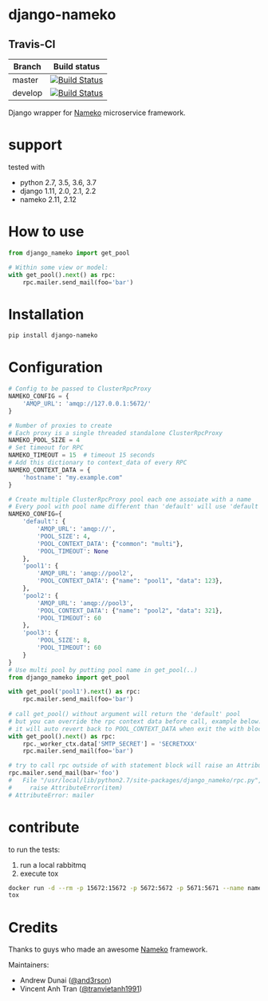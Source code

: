 # django-nameko

## Travis-CI
| Branch  | Build status                             |
| ------- | ---------------------------------------- |
| master  | [![Build Status](https://travis-ci.org/and3rson/django-nameko.svg?branch=master)](https://travis-ci.org/and3rson/django-nameko) |
| develop | [![Build Status](https://travis-ci.org/and3rson/django-nameko.svg?branch=develop)](https://travis-ci.org/and3rson/django-nameko) |

Django wrapper for [Nameko] microservice framework.


# support
tested with 

- python 2.7, 3.5, 3.6, 3.7
- django 1.11, 2.0, 2.1, 2.2
- nameko 2.11, 2.12

# How to use

```python
from django_nameko import get_pool           

# Within some view or model:
with get_pool().next() as rpc:
    rpc.mailer.send_mail(foo='bar')
```

# Installation

```sh
pip install django-nameko
```

# Configuration

```python
# Config to be passed to ClusterRpcProxy 
NAMEKO_CONFIG = { 
    'AMQP_URL': 'amqp://127.0.0.1:5672/'
}  

# Number of proxies to create 
# Each proxy is a single threaded standalone ClusterRpcProxy
NAMEKO_POOL_SIZE = 4
# Set timeout for RPC
NAMEKO_TIMEOUT = 15  # timeout 15 seconds
# Add this dictionary to context_data of every RPC
NAMEKO_CONTEXT_DATA = {
    'hostname': "my.example.com"
}

# Create multiple ClusterRpcProxy pool each one assoiate with a name
# Every pool with pool name different than 'default' will use 'default' pool config as default configuration
NAMEKO_CONFIG={
    'default': {
        'AMQP_URL': 'amqp://',
        'POOL_SIZE': 4,
        'POOL_CONTEXT_DATA': {"common": "multi"},
        'POOL_TIMEOUT': None
    },
    'pool1': {
        'AMQP_URL': 'amqp://pool2',
        'POOL_CONTEXT_DATA': {"name": "pool1", "data": 123},
    },
    'pool2': {
        'AMQP_URL': 'amqp://pool3',
        'POOL_CONTEXT_DATA': {"name": "pool2", "data": 321},
        'POOL_TIMEOUT': 60
    },
    'pool3': {
        'POOL_SIZE': 8,
        'POOL_TIMEOUT': 60
    }
}
# Use multi pool by putting pool name in get_pool(..)
from django_nameko import get_pool

with get_pool('pool1').next() as rpc:
    rpc.mailer.send_mail(foo='bar')
    
# call get_pool() without argument will return the 'default' pool
# but you can override the rpc context data before call, example below.
# it will auto revert back to POOL_CONTEXT_DATA when exit the with block
with get_pool().next() as rpc:
    rpc._worker_ctx.data['SMTP_SECRET'] = 'SECRETXXX'
    rpc.mailer.send_mail(foo='bar')

# try to call rpc outside of with statement block will raise an AttributeError exception 
rpc.mailer.send_mail(bar='foo')
#   File "/usr/local/lib/python2.7/site-packages/django_nameko/rpc.py", line 69, in __getattr__
#     raise AttributeError(item)
# AttributeError: mailer

```

# contribute

to run the tests:
1. run a local rabbitmq
2. execute tox 
```bash
docker run -d --rm -p 15672:15672 -p 5672:5672 -p 5671:5671 --name nameko-rabbitmq nameko/nameko-rabbitmq:3.6.6
tox 
```

# Credits
Thanks to guys who made an awesome [Nameko] framework.

Maintainers:
  - Andrew Dunai ([@and3rson](https://github.com/and3rson))
  - Vincent Anh Tran ([@tranvietanh1991](https://github.com/tranvietanh1991))

[Nameko]: https://github.com/nameko/nameko
